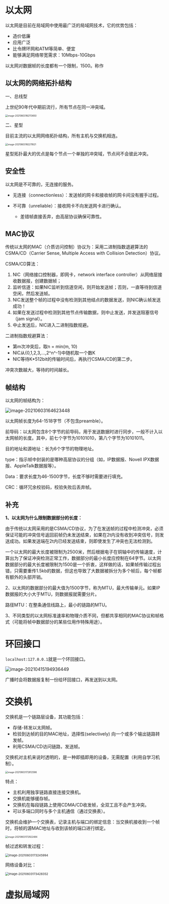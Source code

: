 # 以太网

以太网是目前在局域网中使用最广泛的局域网技术，它的优势包括：

- 造价低廉
- 应用广泛
- 比令牌环网和ATM等简单、便宜
- 能够满足网络带宽需求：10Mbps-10Gbps

以太网对数据帧的长度都有一个限制，1500。称作

## 以太网的网络拓扑结构

一、总线型

上世纪90年代中期前流行，所有节点在同一冲突域。

<img src="局域网.assets/image-20210603162113650.png" alt="image-20210603162113650" style="zoom:50%;" />

二、星型

目前主流的以太网网络拓扑结构，所有主机与交换机相连。

<img src="局域网.assets/image-20210603162211821.png" alt="image-20210603162211821" style="zoom:50%;" />

星型拓扑最大的优点是每个节点一个单独的冲突域，节点间不会彼此冲突。

## 安全性

以太网是不可靠的，无连接的服务。

- 无连接（connectionless）：发送帧的网卡和接收帧的网卡间没有握手过程。

- 不可靠（unreliable）：接收网卡不向发送网卡进行确认。
  - 差错帧直接丢弃，由高层协议确保可靠性。

## MAC协议

传统以太网的MAC（介质访问控制）协议为：采用二进制指数退避算法的CSMA/CD（Carrier Sense, Multiple Access with Collision Detection）协议。

CSMA/CD算法：

1. NIC（网络接口控制器，即网卡，network interface controller）从网络层接收数据报，创建数据帧；
2. 监听信道：如果NIC监听到信道空闲，则开始发送帧；否则，一直等待到信道空闲，然后发送帧。
3. NIC发送整个帧的过程中没有检测到其他结点的数据发送，则NIC确认帧发送成功！
4. 如果在发送过程中检测到其他节点传输数据，则中止发送，并发送阻塞信号（jam signal）。
5. 中止发送后，NIC进入二进制指数规避。

二进制指数规避算法：

- 第m次冲突后，取n = min(m, 10)
- NIC从{0,1,2,3,…,2^n^-1}中随机取一个数K
- NIC等待K*512bit的传输时间后，再执行CSMA/CD的第二步。

冲突次数越大，等待的时间越长。

## 帧结构

以太网的帧结构为：

![image-20210603164623448](局域网.assets/image-20210603164623448.png)

以太网帧长度为64-1518字节（不包含preamble）。

前导码：以太网包含8个字节的前导码，用于发送数据时进行同步，一般不计入以太网帧的长度。其中，前七个字节为10101010，第八个字节为10101011。

目的地址和源地址：长为6个字节的物理地址。

type：指示帧中封装的是哪种高层协议的分组（如，IP数据报、Novell IPX数据报、AppleTalk数据报等）。

Data：要求长度为46-1500字节，长度不够时需要进行填充。

CRC：循环冗余校验码，校验失败后丢弃帧。

## 补充

**1、以太网为什么限制数据部分的长度：**

由于传统以太网采用的是CSMA/CD协议，为了在发送帧的过程中检测冲突，必须保证可能的冲突信号返回前帧仍未发送结束，如果在2t内没有收到冲突信号，则发送成功。如果发送端在2t内已经发送结束，则即使发生了冲突也无法检测到。

一个以太网的最大长度被限制为2500米，然后根据电子在铜轴中的传输速度，计算出为了保证冲突检测正常工作，数据部分的最小长度应控制在64字节。以太网数据部分的最大长度被限制为1500是一个折衷，这样做的话，如果帧传输过程出错，只需要重传1.5kb的数据，但这也导致了大数据被拆分为多个帧后，每个帧都有额外的头部开销。



2、以太网的数据部分的最大值为1500字节，称为MTU，最大传输单元。如果IP数据报的大小大于MTU，则数据报就需要分片。

路径MTU：在整条通信线路上，最小的链路的MTU。



3、不同类型的以太网标准速率和物理介质不同，但都共享相同的MAC协议和帧格式（可能将帧中数据部分的某些位用作特殊用途）。



# 环回接口

`localhost:127.0.0.1`就是一个环回接口。

![image-20210415194936449](局域网.assets/image-20210415194936449.png)

广播时会将数据报复制一份给环回接口，再发送到以太网。

# 交换机

交换机是一个链路层设备，其功能包括：

- 存储-转发以太网帧。
- 检验到达帧的目的MAC地址，选择性(selectively) 向一个或多个输出链路转发帧。
- 利用CSMA/CD访问链路，发送帧。

交换机对主机来说时透明的，是一种即插即用的设备，无需配置（利用自学习机制）。

<img src="局域网.assets/image-20210603172612586.png" alt="image-20210603172612586" style="zoom:50%;" />

特点：

- 主机利用独享链路直接连接交换机。
- 交换机能够缓存帧。
- 交换机在每段链路上使用CDMA/CD收发帧，全双工且不会产生冲突。
- 可以多端口同时与多个主机通信（通过交换表）。

交换机会维护一个交换表，记录主机与端口的绑定信息：当交换机接收到一个帧时，将帧的源MAC地址与收到该帧的端口进行绑定。

<img src="局域网.assets/image-20210603172922484.png" alt="image-20210603172922484" style="zoom: 50%;" />

帧过滤和转发过程：

<img src="局域网.assets/image-20210603173245994.png" alt="image-20210603173245994" style="zoom:67%;" />

网络设备对比：

<img src="局域网.assets/image-20210603173428352.png" alt="image-20210603173428352" style="zoom:67%;" />

# 虚拟局域网

